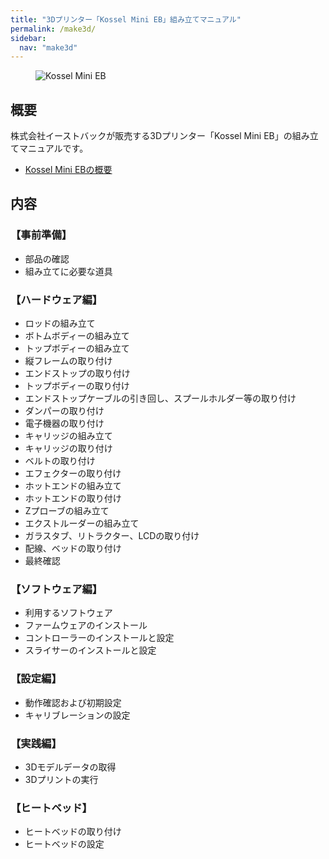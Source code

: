 ```yaml
---
title: "3Dプリンター「Kossel Mini EB」組み立てマニュアル"
permalink: /make3d/
sidebar:
  nav: "make3d"
---
```

<figure>
  <img src="{{ '/assets/images/make3d/KosselMiniEB.jpg' | relative_url }}" alt="Kossel Mini EB">
</figure>

## 概要

株式会社イーストバックが販売する3Dプリンター「Kossel Mini EB」の組み立てマニュアルです。

- [Kossel Mini EBの概要](/archives/make3d/about-kossel-mini-eb)

## 内容

### 【事前準備】

- 部品の確認
- 組み立てに必要な道具

### 【ハードウェア編】

- ロッドの組み立て
- ボトムボディーの組み立て
- トップボディーの組み立て
- 縦フレームの取り付け
- エンドストップの取り付け
- トップボディーの取り付け
- エンドストップケーブルの引き回し、スプールホルダー等の取り付け
- ダンパーの取り付け
- 電子機器の取り付け
- キャリッジの組み立て
- キャリッジの取り付け
- ベルトの取り付け
- エフェクターの取り付け
- ホットエンドの組み立て
- ホットエンドの取り付け
- Zプローブの組み立て
- エクストルーダーの組み立て
- ガラスタブ、リトラクター、LCDの取り付け
- 配線、ベッドの取り付け
- 最終確認

### 【ソフトウェア編】

- 利用するソフトウェア
- ファームウェアのインストール
- コントローラーのインストールと設定
- スライサーのインストールと設定

### 【設定編】

- 動作確認および初期設定
- キャリブレーションの設定

### 【実践編】

- 3Dモデルデータの取得
- 3Dプリントの実行

### 【ヒートベッド】

- ヒートベッドの取り付け
- ヒートベッドの設定
